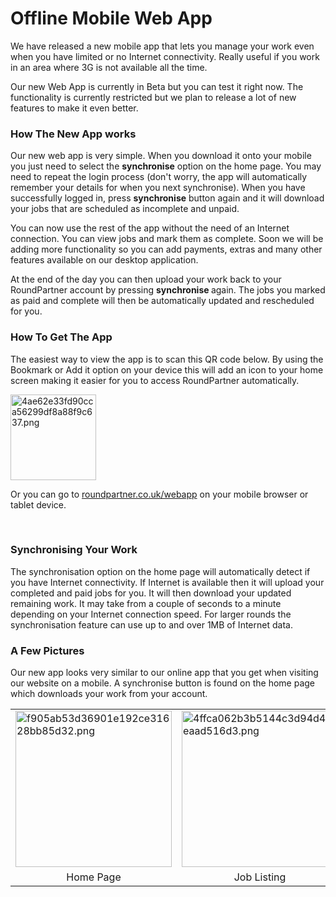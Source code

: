 # Offline Mobile Web App

<p>We have released a new mobile app that lets you manage your work even when you have limited or no Internet connectivity. Really useful if you work in an area where 3G is not available all the time.</p><p>Our new Web App is currently in Beta but you can test it right now. The functionality is currently restricted but we plan to release a lot of new features to make it even better.</p><h3>How The New App works</h3><p></p><p>Our new web app is very simple. When you download it onto your mobile you just need to select the <b>synchronise</b> option on the home page. You may need to repeat the login process (don't worry, the app will automatically remember your details for when you next synchronise). When you have successfully logged in, press <b>synchronise</b> button again and it will download your jobs that are scheduled as incomplete and unpaid.</p><p>You can now use the rest of the app without the need of an Internet connection. You can view jobs and mark them as complete. Soon we will be adding more functionality so you can add payments, extras and many other features available on our desktop application.</p><p>At the end of the day you can then upload your work back to your RoundPartner account by pressing <b>synchronise </b>again. The jobs you marked as paid and complete will then be automatically updated and rescheduled for you.</p><p></p><h3>How To Get The App</h3><p></p><p>The easiest way to view the app is to scan this QR code below. By using the Bookmark or Add it option on your device this will add an icon to your home screen making it easier for you to access RoundPartner automatically.</p><p><img src="/uploads/redactor/pages/4ae62e33fd90cca56299df8a88f9c637.png" style="width:137px;height:137px;" alt="4ae62e33fd90cca56299df8a88f9c637.png" /></p>Or you can go to <a href="https://roundpartner.co.uk/webapp">roundpartner.co.uk/webapp</a> on your mobile browser or tablet device.<p><br /></p><h3>Synchronising Your Work</h3><div>The synchronisation option on the home page will automatically detect if you have Internet connectivity. If Internet is available then it will upload your completed and paid jobs for you. It will then download your updated remaining work. It may take from a couple of seconds to a minute depending on your Internet connection speed. For larger rounds the synchronisation feature can use up to and over 1MB of Internet data.<p></p><p></p><h3>A Few Pictures</h3><p>Our new app looks very similar to our online app that you get when visiting our website on a mobile. A synchronise button is found on the home page which downloads your work from your account.</p><table><tbody><tr><td>
				<img src="/uploads/redactor/pages/f905ab53d36901e192ce31628bb85d32.png" width="250" alt="f905ab53d36901e192ce31628bb85d32.png" /></td>
			<td>
				<img src="/uploads/redactor/pages/4ffca062b3b5144c3d94d4deaad516d3.png" width="250" alt="4ffca062b3b5144c3d94d4deaad516d3.png" /></td>
			<td>
				<img src="/uploads/redactor/pages/56c91d771e49d670e9b87318857683a2.png" width="250" alt="56c91d771e49d670e9b87318857683a2.png" /></td>
		</tr><tr><td style="text-align:center;">
				Home Page
			</td>
			<td style="text-align:center;">
				Job Listing
			</td>
			<td style="text-align:center;">Updating jobs
			</td>
		</tr></tbody></table><p></p></div>
